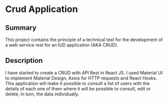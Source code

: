 # Crud Application

## Summary
This project contains the principle of a technical test for the development of a web service rest for an IUD application (AKA CRUD).

## Description
I have started to create a CRUD with API Rest in React JS. I used Material UI to implement Material Design, Axios for HTTP requests and React Hooks. 
This application will make it possible to consult a list of users with the details of each one of them where it will be possible to consult, edit or delete, in turn, the data individually.
